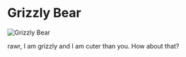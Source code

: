 # Grizzly Bear

![Grizzly Bear](https://images.unsplash.com/photo-1525869916826-972885c91c1e?q=80&w=1169&auto=format&fit=crop&ixlib=rb-4.0.3&ixid=M3wxMjA3fDB8MHxwaG90by1wYWdlfHx8fGVufDB8fHx8fA%3D%3D)

rawr, I am grizzly and I am cuter than you. How about that?
